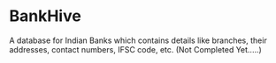 # BankHive
A database for Indian Banks which contains details like branches, their addresses, contact numbers, IFSC code, etc.
(Not Completed Yet.....)
